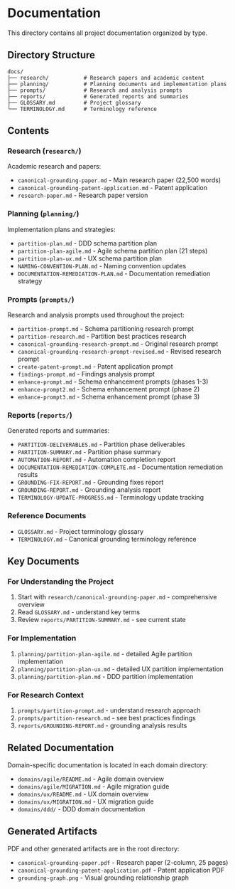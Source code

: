 # Documentation

This directory contains all project documentation organized by type.

## Directory Structure

```
docs/
├── research/           # Research papers and academic content
├── planning/           # Planning documents and implementation plans
├── prompts/            # Research and analysis prompts
├── reports/            # Generated reports and summaries
├── GLOSSARY.md         # Project glossary
└── TERMINOLOGY.md      # Terminology reference
```

## Contents

### Research (`research/`)
Academic research and papers:
- `canonical-grounding-paper.md` - Main research paper (22,500 words)
- `canonical-grounding-patent-application.md` - Patent application
- `research-paper.md` - Research paper version

### Planning (`planning/`)
Implementation plans and strategies:
- `partition-plan.md` - DDD schema partition plan
- `partition-plan-agile.md` - Agile schema partition plan (21 steps)
- `partition-plan-ux.md` - UX schema partition plan
- `NAMING-CONVENTION-PLAN.md` - Naming convention updates
- `DOCUMENTATION-REMEDIATION-PLAN.md` - Documentation remediation strategy

### Prompts (`prompts/`)
Research and analysis prompts used throughout the project:
- `partition-prompt.md` - Schema partitioning research prompt
- `partition-research.md` - Partition best practices research
- `canonical-grounding-research-prompt.md` - Original research prompt
- `canonical-grounding-research-prompt-revised.md` - Revised research prompt
- `create-patent-prompt.md` - Patent application prompt
- `findings-prompt.md` - Findings analysis prompt
- `enhance-prompt.md` - Schema enhancement prompts (phases 1-3)
- `enhance-prompt2.md` - Schema enhancement prompt (phase 2)
- `enhance-prompt3.md` - Schema enhancement prompt (phase 3)

### Reports (`reports/`)
Generated reports and summaries:
- `PARTITION-DELIVERABLES.md` - Partition phase deliverables
- `PARTITION-SUMMARY.md` - Partition phase summary
- `AUTOMATION-REPORT.md` - Automation completion report
- `DOCUMENTATION-REMEDIATION-COMPLETE.md` - Documentation remediation results
- `GROUNDING-FIX-REPORT.md` - Grounding fixes report
- `GROUNDING-REPORT.md` - Grounding analysis report
- `TERMINOLOGY-UPDATE-PROGRESS.md` - Terminology update tracking

### Reference Documents
- `GLOSSARY.md` - Project terminology glossary
- `TERMINOLOGY.md` - Canonical grounding terminology reference

## Key Documents

### For Understanding the Project
1. Start with `research/canonical-grounding-paper.md` - comprehensive overview
2. Read `GLOSSARY.md` - understand key terms
3. Review `reports/PARTITION-SUMMARY.md` - see current state

### For Implementation
1. `planning/partition-plan-agile.md` - detailed Agile partition implementation
2. `planning/partition-plan-ux.md` - detailed UX partition implementation
3. `planning/partition-plan.md` - DDD partition implementation

### For Research Context
1. `prompts/partition-prompt.md` - understand research approach
2. `prompts/partition-research.md` - see best practices findings
3. `reports/GROUNDING-REPORT.md` - grounding analysis results

## Related Documentation

Domain-specific documentation is located in each domain directory:
- `domains/agile/README.md` - Agile domain overview
- `domains/agile/MIGRATION.md` - Agile migration guide
- `domains/ux/README.md` - UX domain overview
- `domains/ux/MIGRATION.md` - UX migration guide
- `domains/ddd/` - DDD domain documentation

## Generated Artifacts

PDF and other generated artifacts are in the root directory:
- `canonical-grounding-paper.pdf` - Research paper (2-column, 25 pages)
- `canonical-grounding-patent-application.pdf` - Patent application PDF
- `grounding-graph.png` - Visual grounding relationship graph
